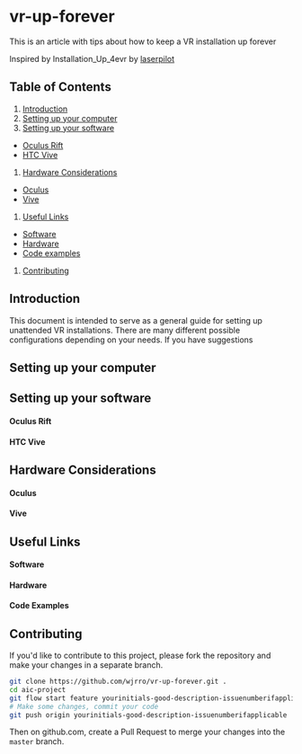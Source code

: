 # vr-up-forever
This is an article with tips about how to keep a VR installation up forever

Inspired by Installation_Up_4evr by [laserpilot](https://github.com/laserpilot)

## Table of Contents
1. [Introduction](#introduction)
1. [Setting up your computer](#setting-up-your-computer)
1. [Setting up your software](#setting-up-your-software)
 * [Oculus Rift](#oculus-rift)
 * [HTC Vive](#htc-vive)
1. [Hardware Considerations](#hardware-considerations)
 * [Oculus](#oculus)
 * [Vive](#vive)
1. [Useful Links](#useful-links)
 * [Software](#software)
 * [Hardware](#hardware)
 * [Code examples](#code-examples)
1. [Contributing](#contributing)

## Introduction
This document is intended to serve as a general guide for setting up unattended VR installations. There are many different possible configurations depending on your needs. If you have suggestions

## Setting up your computer


## Setting up your software


#### Oculus Rift


#### HTC Vive


## Hardware Considerations


#### Oculus


#### Vive


## Useful Links


#### Software


#### Hardware


#### Code Examples


## Contributing

If you'd like to contribute to this project, please fork
the repository and make your changes in a separate branch.

```bash
git clone https://github.com/wjrro/vr-up-forever.git .
cd aic-project
git flow start feature yourinitials-good-description-issuenumberifapplicable
# Make some changes, commit your code
git push origin yourinitials-good-description-issuenumberifapplicable
```

Then on github.com, create a Pull Request to merge your changes into the
`master` branch.
